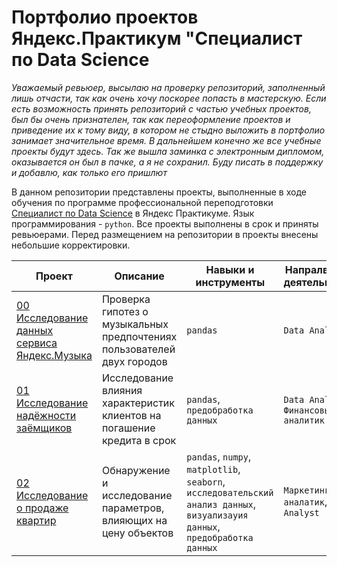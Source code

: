 
# Портфолио проектов Яндекс.Практикум "Специалист по Data Science

*Уважаемый ревьюер, высылаю на проверку репозиторий, заполненный лишь отчасти, так как очень хочу поскорее попасть в мастерскую. Если есть возможность принять репозиторий с частью учебных проектов, был бы очень признателен, так как переоформление проектов и приведение их к тому виду, в котором не стыдно выложить в портфолио занимает значительное время. В дальнейшем конечно же все учебные проекты будут здесь. Так же вышла заминка с электронным дипломом, оказывается он был в пачке, а я не сохранил. Буду писать в поддержку и добавлю, как только его пришлют*

В данном репозитории представлены проекты, выполненные в ходе обучения по программе профессиональной переподготовки [Специалист по Data Science](https://practicum.yandex.ru/data-scientist/) в Яндекс Практикуме. Язык программирования - `python`. Все проекты выполнены в срок и приняты ревьюерами. Перед размещением на репозитории в проекты внесены небольшие корректировки.


| **Проект**  | **Описание** |   **Навыки и инструменты** |    **Напралвение деятельности**    |
| --- | --- | --- | --- |
|[00 Исследование данных сервиса Яндекс.Музыка](https://tinyurl.com/4bwewtnk)  | Проверка гипотез о музыкальных предпочтениях пользователей двух городов  | `pandas` | `Data Analyst`| 
|[01 Исследование надёжности заёмщиков](https://tinyurl.com/t76fjjcz) | Исследование влияния характеристик клиентов на погашение кредита в срок |`pandas`, `предобработка данных`|`Data Analyst`, `Финансовый аналитик` |
|[02 Исследование о продаже квартир](https://tinyurl.com/2y2kb92r) | Обнаружение и исследование параметров, влияющих на цену объектов | `pandas`, `numpy`, `matplotlib`, `seaborn`, `исследовательский анализ данных`, `визуализауия данных`, `предобработка данных` | `Маркетинг-аналатик`, `Data Analyst`|



